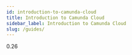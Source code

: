 ```yaml
---
id: introduction-to-camunda-cloud
title: Introduction to Camunda Cloud
sidebar_label: Introduction to Camunda Cloud
slug: /guides/
---
```


0.26
